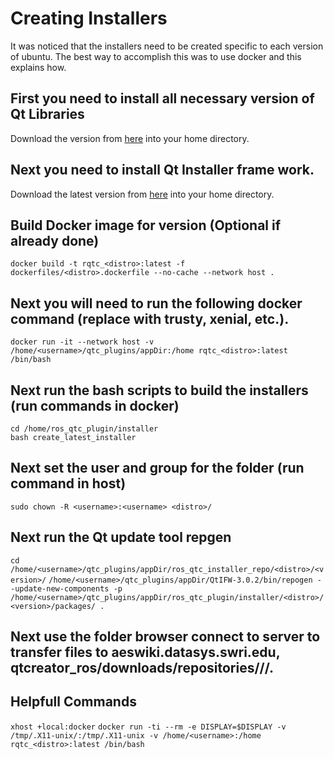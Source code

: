 # Creating Installers
  It was noticed that the installers need to be created specific to each version of ubuntu. The best way to accomplish this was to use docker and this explains how.

## First you need to install all necessary version of Qt Libraries

   Download the version from [here](https://download.qt.io/official_releases/qt/) into your home directory.

## Next you need to install Qt Installer frame work.
 
   Download the latest version from [here](https://download.qt.io/official_releases/qt-installer-framework/) into your home directory.

## Build Docker image for version (Optional if already done)

   `docker build -t rqtc_<distro>:latest -f dockerfiles/<distro>.dockerfile --no-cache --network host .`

## Next you will need to run the following docker command (replace <distro> with trusty, xenial, etc.).

   `docker run -it --network host -v /home/<username>/qtc_plugins/appDir:/home rqtc_<distro>:latest /bin/bash`

## Next run the bash scripts to build the installers (run commands in docker)

   ```
   cd /home/ros_qtc_plugin/installer
   bash create_latest_installer
   ```

## Next set the user and group for the folder (run command in host)

   `sudo chown -R <username>:<username> <distro>/`

## Next run the Qt update tool repgen
   
   `cd /home/<username>/qtc_plugins/appDir/ros_qtc_installer_repo/<distro>/<version>/`
   `/home/<username>/qtc_plugins/appDir/QtIFW-3.0.2/bin/repogen --update-new-components -p /home/<username>/qtc_plugins/appDir/ros_qtc_plugin/installer/<distro>/<version>/packages/ .`

## Next use the folder browser connect to server to transfer files to aeswiki.datasys.swri.edu, qtcreator_ros/downloads/repositories/<distro>/<version>/.
 
## Helpfull Commands

   `xhost +local:docker`
   `docker run -ti --rm -e DISPLAY=$DISPLAY -v /tmp/.X11-unix/:/tmp/.X11-unix -v /home/<username>:/home rqtc_<distro>:latest /bin/bash`

